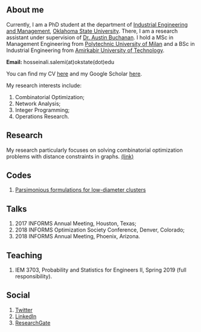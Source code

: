 ## About me 

Currently, I am a PhD student at the department of [Industrial Engineering and Management](https://iem.okstate.edu/), [Oklahoma State University](https://go.okstate.edu/). There, I am a research assistant under supervision of [Dr. Austin Buchanan](https://sites.google.com/site/austinlbuchanan/home). I hold a MSc in Management Engineering from [Polytechnic University of Milan](https://www.polimi.it/en/) and a BSc in Industrial Engineering from [Amirkabir University of Technology](http://aut.ac.ir/en/).

**Email:** hosseinali.salemi(at)okstate(dot)edu

You can find my CV [here](https://drive.google.com/file/d/1dLeYsdanG-5aJZivj2sS_pvwCjcGLH1Q/view?usp=sharing) and my Google Scholar [here](https://scholar.google.com/citations?user=rvuBQ_MAAAAJ&hl=en&oi=ao).

My research interests include:
1. Combinatorial Optimization;
2. Network Analysis;
3. Integer Programming;
4. Operations Research.

## Research
My research particularly focuses on solving combinatorial optimization problems with distance constraints in graphs. [(link)](./Research.md)

## Codes
1. [Parsimonious formulations for low-diameter clusters](https://github.com/halisalemi/ParsimoniousKClub)

## Talks
1. 2017 INFORMS Annual Meeting, Houston, Texas;
2. 2018 INFORMS Optimization Society Conference, Denver, Colorado;
3. 2018 INFORMS Annual Meeting, Phoenix, Arizona.

## Teaching
1. IEM 3703, Probability and Statistics for Engineers II, Spring 2019 (full responsibility).

## Social
1. [Twitter](https://twitter.com/HASalemi)
2. [LinkedIn](https://www.linkedin.com/in/hosseinali-salemi-a8762066/)
3. [ResearchGate](https://www.researchgate.net/profile/Hosseinali_Salemi)




